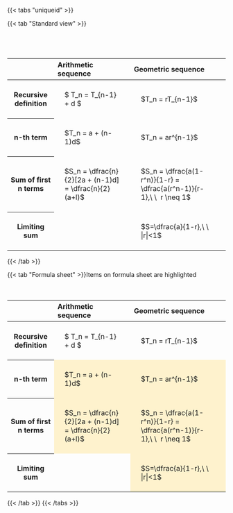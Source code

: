 ---
---

{{< tabs "uniqueid" >}}

{{< tab "Standard view" >}}

#  
<br>
<style type="text/css">
#T_ae371 th.col_heading {
  text-align: left;
  font-size: 1em;
}
#T_ae371 td {
  text-align: left;
  font-size: 1em;
  padding: 1.5em;
}
#T_ae371_row0_col0, #T_ae371_row0_col1, #T_ae371_row1_col0, #T_ae371_row1_col1, #T_ae371_row2_col0, #T_ae371_row2_col1, #T_ae371_row3_col0, #T_ae371_row3_col1 {
  white-space: pre-wrap;
}
</style>
<table id="T_ae371">
  <thead>
    <tr>
      <th class="blank level0" >&nbsp;</th>
      <th id="T_ae371_level0_col0" class="col_heading level0 col0" >Arithmetic sequence</th>
      <th id="T_ae371_level0_col1" class="col_heading level0 col1" >Geometric sequence</th>
    </tr>
  </thead>
  <tbody>
    <tr>
      <th id="T_ae371_level0_row0" class="row_heading level0 row0" >Recursive definition</th>
      <td id="T_ae371_row0_col0" class="data row0 col0" >$ T_n = T_{n-1} + d $</td>
      <td id="T_ae371_row0_col1" class="data row0 col1" >$T_n = rT_{n-1}$</td>
    </tr>
    <tr>
      <th id="T_ae371_level0_row1" class="row_heading level0 row1" >n-th term</th>
      <td id="T_ae371_row1_col0" class="data row1 col0" >$T_n = a + (n-1)d$</td>
      <td id="T_ae371_row1_col1" class="data row1 col1" >$T_n = ar^{n-1}$</td>
    </tr>
    <tr>
      <th id="T_ae371_level0_row2" class="row_heading level0 row2" >Sum of first n terms</th>
      <td id="T_ae371_row2_col0" class="data row2 col0" >$S_n = \dfrac{n}{2}[2a + (n-1)d] = \dfrac{n}{2}(a+l)$</td>
      <td id="T_ae371_row2_col1" class="data row2 col1" >$S_n = \dfrac{a(1-r^n)}{1-r} = \dfrac{a(r^n-1)}{r-1},\ \  r \neq 1$</td>
    </tr>
    <tr>
      <th id="T_ae371_level0_row3" class="row_heading level0 row3" >Limiting sum</th>
      <td id="T_ae371_row3_col0" class="data row3 col0" ></td>
      <td id="T_ae371_row3_col1" class="data row3 col1" >$S=\dfrac{a}{1-r},\ \ |r|<1$</td>
    </tr>
  </tbody>
</table>
{{< /tab >}}

{{< tab "Formula sheet" >}}Items on formula sheet are highlighted
<br><br><br>
<style type="text/css">
#T_c267a th.col_heading {
  text-align: left;
  font-size: 1em;
}
#T_c267a td {
  text-align: left;
  font-size: 1em;
  padding: 1.5em;
}
#T_c267a_row0_col0, #T_c267a_row0_col1, #T_c267a_row3_col0 {
  white-space: pre-wrap;
}
#T_c267a_row1_col0, #T_c267a_row1_col1, #T_c267a_row2_col0, #T_c267a_row2_col1, #T_c267a_row3_col1 {
  background-color: rgba(255,194,10, 0.2);
  white-space: pre-wrap;
}
</style>
<table id="T_c267a">
  <thead>
    <tr>
      <th class="blank level0" >&nbsp;</th>
      <th id="T_c267a_level0_col0" class="col_heading level0 col0" >Arithmetic sequence</th>
      <th id="T_c267a_level0_col1" class="col_heading level0 col1" >Geometric sequence</th>
    </tr>
  </thead>
  <tbody>
    <tr>
      <th id="T_c267a_level0_row0" class="row_heading level0 row0" >Recursive definition</th>
      <td id="T_c267a_row0_col0" class="data row0 col0" >$ T_n = T_{n-1} + d $</td>
      <td id="T_c267a_row0_col1" class="data row0 col1" >$T_n = rT_{n-1}$</td>
    </tr>
    <tr>
      <th id="T_c267a_level0_row1" class="row_heading level0 row1" >n-th term</th>
      <td id="T_c267a_row1_col0" class="data row1 col0" >$T_n = a + (n-1)d$</td>
      <td id="T_c267a_row1_col1" class="data row1 col1" >$T_n = ar^{n-1}$</td>
    </tr>
    <tr>
      <th id="T_c267a_level0_row2" class="row_heading level0 row2" >Sum of first n terms</th>
      <td id="T_c267a_row2_col0" class="data row2 col0" >$S_n = \dfrac{n}{2}[2a + (n-1)d] = \dfrac{n}{2}(a+l)$</td>
      <td id="T_c267a_row2_col1" class="data row2 col1" >$S_n = \dfrac{a(1-r^n)}{1-r} = \dfrac{a(r^n-1)}{r-1},\ \  r \neq 1$</td>
    </tr>
    <tr>
      <th id="T_c267a_level0_row3" class="row_heading level0 row3" >Limiting sum</th>
      <td id="T_c267a_row3_col0" class="data row3 col0" ></td>
      <td id="T_c267a_row3_col1" class="data row3 col1" >$S=\dfrac{a}{1-r},\ \ |r|<1$</td>
    </tr>
  </tbody>
</table>
{{< /tab >}}
{{< /tabs >}}